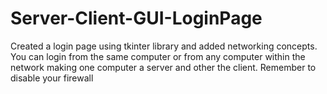 # Server-Client-GUI-LoginPage
Created a login page using tkinter library and added networking concepts. You can login from the same computer or from any computer within the network making one computer a server and other the client. Remember to disable your firewall 
